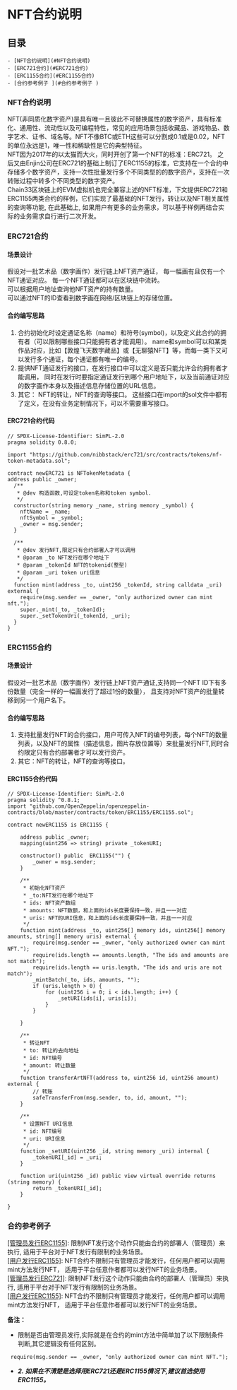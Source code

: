# NFT合约说明

## 目录
	- [NFT合约说明](#NFT合约说明)
	- [ERC721合约](#ERC721合约)
	- [ERC1155合约](#ERC1155合约)
	- [合约参考例子 ](#合约参考例子 )

### NFT合约说明
NFT(非同质化数字资产)是具有唯一且彼此不可替换属性的数字资产，具有标准化、通用性、流动性以及可编程特性，常见的应用场景包括收藏品、游戏物品、数字艺术、证书、域名等。NFT不像BTC或ETH这些可以分割成0.1或是0.02，NFT的单位永远是1，唯一性和稀缺性是它的典型特征。  
NFT因为2017年的以太猫而大火，同时开创了第一个NFT的标准：ERC721。 之后又由Enjin公司在ERC721的基础上制订了ERC1155的标准，它支持在一个合约中存储多个数字资产，支持一次性批量发行多个不同类型的的数字资产，支持在一次转账过程中转多个不同类型的数字资产。  
Chain33区块链上的EVM虚拟机也完全兼容上述的NFT标准，下文提供ERC721和ERC1155两类合约的样例，它们实现了最基础的NFT发行，转让以及NFT相关属性的查询等功能, 在此基础上, 如果用户有更多的业务需求，可以基于样例再结合实际的业务需求自行进行二次开发。  

### ERC721合约
#### 场景设计
假设对一批艺术品（数字画作）发行链上NFT资产通证， 每一幅画有且仅有一个NFT通证对应。 每一个NFT通证都可以在区块链中流转。  
可以根据用户地址查询他NFT资产的持有数量。  
可以通过NFT的ID查看到数字画在网络/区块链上的存储位置。  

#### 合约编写思路
1. 合约初始化时设定通证名称（name）和符号(symbol)，以及定义此合约的拥有者（可以限制哪些接口只能拥有者才能调用）。  name和symbol可以和某类作品对应，比如【敦煌飞天数字藏品】或【无聊猿NFT】等，而每一类下又可以发行多个通证，每个通证都有唯一的编号。  
2. 提供NFT通证发行的接口，在发行接口中可以定义是否只能允许合约拥有者才能调用， 同时在发行时要指定通证发行到哪个用户地址下，以及当前通证对应的数字画作本身以及描述信息存储位置的URL信息。   
3. 其它： NFT的转让，NFT的查询等接口。 这些接口在import的sol文件中都有了定义，在没有业务定制情况下，可以不需要重写接口。   

#### ERC721合约代码
```
// SPDX-License-Identifier: SimPL-2.0
pragma solidity 0.8.0;

import "https://github.com/nibbstack/erc721/src/contracts/tokens/nf-token-metadata.sol";

contract newERC721 is NFTokenMetadata {
address public _owner;
  /**
   * @dev 构造函数,可设定token名称和token symbol.
   */
  constructor(string memory _name, string memory _symbol) {
    nftName = _name; 
    nftSymbol = _symbol;
    _owner = msg.sender;
  }

  /**
   * @dev 发行NFT,限定只有合约部署人才可以调用
   * @param _to NFT发行在哪个地址下
   * @param _tokenId NFT的tokenid(整型)
   * @param _uri token uri信息
   */
  function mint(address _to, uint256 _tokenId, string calldata _uri) external {
    require(msg.sender == _owner, "only authorized owner can mint nft.");
    super._mint(_to, _tokenId);
    super._setTokenUri(_tokenId, _uri);
  }
}
```

### ERC1155合约
#### 场景设计
假设对一批艺术品（数字画作）发行链上NFT资产通证,支持同一个NFT ID下有多份数量（完全一样的一幅画发行了超过1份的数量）， 且支持对NFT资产的批量转移到另一个用户名下。 

#### 合约编写思路
1. 支持批量发行NFT的合约接口，用户可传入NFT的编号列表，每个NFT的数量列表，以及NFT的属性（描述信息，图片存放位置等）来批量发行NFT,同时合约限定只有合约部署者才可以发行资产。  
2. 其它：NFT的转让，NFT的查询等接口。     

#### ERC1155合约代码
```
// SPDX-License-Identifier: SimPL-2.0
pragma solidity ^0.8.1;
import "github.com/OpenZeppelin/openzeppelin-contracts/blob/master/contracts/token/ERC1155/ERC1155.sol";

contract newERC1155 is ERC1155 {

    address public _owner;
    mapping(uint256 => string) private _tokenURI;
    
    constructor() public  ERC1155("") {
        _owner = msg.sender;
    }
    
    /**
     * 初始化NFT资产
     * _to:NFT发行在哪个地址下
     * ids: NFT资产数组
     * amounts: NFT数额，和上面的ids长度要保持一致，并且一一对应
     * uris: NFT的URI信息，和上面的ids长度要保持一致，并且一一对应
     */
    function mint(address _to, uint256[] memory ids, uint256[] memory amounts, string[] memory uris) external {
        require(msg.sender == _owner, "only authorized owner can mint NFT.");
        require(ids.length == amounts.length, "The ids and amounts are not match");
        require(ids.length == uris.length, "The ids and uris are not match");
        _mintBatch(_to, ids, amounts, "");
        if (uris.length > 0) {
            for (uint256 i = 0; i < ids.length; i++) {
                _setURI(ids[i], uris[i]);
            }
        }
        
    }

    /**
     * 转让NFT
     * to: 转让的去向地址
     * id: NFT编号
     * amount: 转让数量
     */
    function transferArtNFT(address to, uint256 id, uint256 amount) external {
        // 转账
        safeTransferFrom(msg.sender, to, id, amount, "");
    }

    /**
     * 设置NFT URI信息
     * id: NFT编号
     * uri: URI信息
     */
    function _setURI(uint256 _id, string memory _uri) internal {
        _tokenURI[_id] = _uri;
    }

    function uri(uint256 _id) public view virtual override returns (string memory) {
        return _tokenURI[_id];
    }
    
}
```

### 合约参考例子
[[管理员发行ERC1155]](https://github.com/andyYuanFZM/yccDemo/tree/master/src/test/solidity/ERC1155ByManager.sol): 限制NFT发行这个动作只能由合约的部署人（管理员）来执行, 适用于平台对于NFT发行有限制的业务场景。   
[[用户发行ERC1155]](https://github.com/andyYuanFZM/yccDemo/tree/master/src/test/solidity/ERC1155ByUser.sol): NFT合约不限制只有管理员才能发行，任何用户都可以调用mint方法发行NFT， 适用于平台任意作者都可以发行NFT的业务场景。  
[[管理员发行ERC721]](https://github.com/andyYuanFZM/yccDemo/tree/master/src/test/solidity/ERC721ByManager.sol): 限制NFT发行这个动作只能由合约的部署人（管理员）来执行, 适用于平台对于NFT发行有限制的业务场景。   
[[用户发行ERC1155]](https://github.com/andyYuanFZM/yccDemo/tree/master/src/test/solidity/ERC721ByUser.sol): NFT合约不限制只有管理员才能发行，任何用户都可以调用mint方法发行NFT， 适用于平台任意作者都可以发行NFT的业务场景。  

**备注：**
- 限制是否由管理员发行,实际就是在合约的mint方法中简单加了以下限制条件判断,其它逻辑没有任何区别。  
```  
 require(msg.sender == _owner, "only authorized owner can mint NFT.");
```  
- ***2. 如果在不清楚是选择用ERC721还是ERC1155情况下,建议首选使用ERC1155。***  